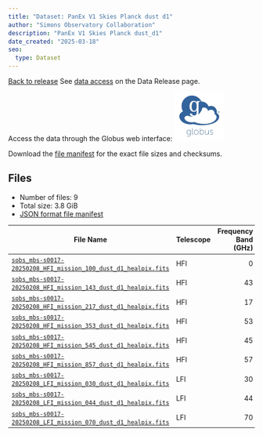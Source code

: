 ```yaml
---
title: "Dataset: PanEx V1 Skies Planck dust d1"
author: "Simons Observatory Collaboration"
description: "PanEx V1 Skies Planck dust_d1"
date_created: "2025-03-18"
seo:
  type: Dataset
---
```


[Back to release](./panexv1-planck.html#datasets)
See [data access](./panexv1-planck.html#data-access) on the Data Release page.

Access the data through the Globus web interface: [![Download via Globus](images/globus-logo.png)](https://app.globus.org/file-manager?origin_id=53b2a147-ae9d-4bbf-9d18-3b46d133d4bb&origin_path=%2Fpanexp_v1_planck%2Fdust_d1%2F)

Download the [file manifest](https://g-0a470a.6b7bd8.0ec8.data.globus.org/panexp_v1_planck/dust_d1/manifest.json) for the exact file sizes and checksums.

## Files

- Number of files: 9
- Total size: 3.8 GiB
- [JSON format file manifest](https://g-0a470a.6b7bd8.0ec8.data.globus.org/panexp_v1_planck/dust_d1/manifest.json)

|                                                                                              File Name                                                                                               | Telescope | Frequency Band (GHz) | Pixelization |   Size    |
| ---------------------------------------------------------------------------------------------------------------------------------------------------------------------------------------------------- | --------- | -------------------: | ------------ | --------- |
| [`sobs_mbs-s0017-20250208_HFI_mission_100_dust_d1_healpix.fits`](https://g-0a470a.6b7bd8.0ec8.data.globus.org/panexp_v1_planck/dust_d1/sobs_mbs-s0017-20250208_HFI_mission_100_dust_d1_healpix.fits) | HFI       |                    0 | healpix      | 576.0 MiB |
| [`sobs_mbs-s0017-20250208_HFI_mission_143_dust_d1_healpix.fits`](https://g-0a470a.6b7bd8.0ec8.data.globus.org/panexp_v1_planck/dust_d1/sobs_mbs-s0017-20250208_HFI_mission_143_dust_d1_healpix.fits) | HFI       |                   43 | healpix      | 576.0 MiB |
| [`sobs_mbs-s0017-20250208_HFI_mission_217_dust_d1_healpix.fits`](https://g-0a470a.6b7bd8.0ec8.data.globus.org/panexp_v1_planck/dust_d1/sobs_mbs-s0017-20250208_HFI_mission_217_dust_d1_healpix.fits) | HFI       |                   17 | healpix      | 576.0 MiB |
| [`sobs_mbs-s0017-20250208_HFI_mission_353_dust_d1_healpix.fits`](https://g-0a470a.6b7bd8.0ec8.data.globus.org/panexp_v1_planck/dust_d1/sobs_mbs-s0017-20250208_HFI_mission_353_dust_d1_healpix.fits) | HFI       |                   53 | healpix      | 576.0 MiB |
| [`sobs_mbs-s0017-20250208_HFI_mission_545_dust_d1_healpix.fits`](https://g-0a470a.6b7bd8.0ec8.data.globus.org/panexp_v1_planck/dust_d1/sobs_mbs-s0017-20250208_HFI_mission_545_dust_d1_healpix.fits) | HFI       |                   45 | healpix      | 576.0 MiB |
| [`sobs_mbs-s0017-20250208_HFI_mission_857_dust_d1_healpix.fits`](https://g-0a470a.6b7bd8.0ec8.data.globus.org/panexp_v1_planck/dust_d1/sobs_mbs-s0017-20250208_HFI_mission_857_dust_d1_healpix.fits) | HFI       |                   57 | healpix      | 576.0 MiB |
| [`sobs_mbs-s0017-20250208_LFI_mission_030_dust_d1_healpix.fits`](https://g-0a470a.6b7bd8.0ec8.data.globus.org/panexp_v1_planck/dust_d1/sobs_mbs-s0017-20250208_LFI_mission_030_dust_d1_healpix.fits) | LFI       |                   30 | healpix      | 144.0 MiB |
| [`sobs_mbs-s0017-20250208_LFI_mission_044_dust_d1_healpix.fits`](https://g-0a470a.6b7bd8.0ec8.data.globus.org/panexp_v1_planck/dust_d1/sobs_mbs-s0017-20250208_LFI_mission_044_dust_d1_healpix.fits) | LFI       |                   44 | healpix      | 144.0 MiB |
| [`sobs_mbs-s0017-20250208_LFI_mission_070_dust_d1_healpix.fits`](https://g-0a470a.6b7bd8.0ec8.data.globus.org/panexp_v1_planck/dust_d1/sobs_mbs-s0017-20250208_LFI_mission_070_dust_d1_healpix.fits) | LFI       |                   70 | healpix      | 144.0 MiB |
